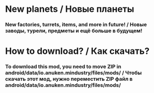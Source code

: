 # New planets / Новые планеты
### New factories, turrets, items, and more in future! / Новые заводы, турели, предметы и ещё больше в будущем!
# How to download? / Как скачать?
### To download this mod, you need to move ZIP in android/data/io.anuken.mindustry/files/mods/ / Чтобы скачать этот мод, нужно переместить ZIP файл в android/data/io.anuken.mindustry/files/mods/
